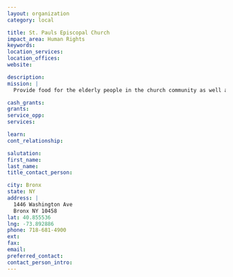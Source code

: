 ```yaml
---
layout: organization
category: local

title: St. Pauls Episcopal Church
impact_area: Human Rights
keywords: 
location_services: 
location_offices: 
website: 

description: 
mission: |
  Provide food for the elderly people in the church community as well as shut-in elderly.

cash_grants: 
grants: 
service_opp: 
services: 

learn: 
cont_relationship: 

salutation: 
first_name: 
last_name: 
title_contact_person: 

city: Bronx
state: NY
address: |
  1446 Washington Ave  
  Bronx NY 10458
lat: 40.855536
lng: -73.892886
phone: 718-681-4900
ext: 
fax: 
email: 
preferred_contact: 
contact_person_intro: 
---
```

